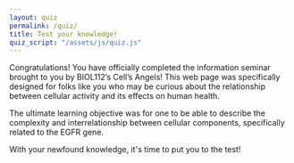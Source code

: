 ```yaml
---
layout: quiz
permalink: /quiz/
title: Test your knowledge!
quiz_script: "/assets/js/quiz.js"
---
```


Congratulations! You have officially completed the information seminar brought to you by BIOL112’s Cell’s Angels! This web page was specifically designed for folks like you who may be curious about the relationship between cellular activity and its effects on human health. 

The ultimate learning objective was for one to be able to describe the complexity and interrelationship between cellular components, specifically related to the EGFR gene.

With your newfound knowledge, it's time to put you to the test!
